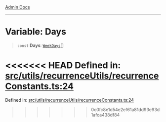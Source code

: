 [Admin Docs](/)

***

# Variable: Days

> `const` **Days**: [`WeekDays`](../../recurrenceTypes/enumerations/WeekDays.md)[]

<<<<<<< HEAD
Defined in: [src/utils/recurrenceUtils/recurrenceConstants.ts:24](https://github.com/abhassen44/talawa-admin/blob/285f7384c3d26b5028a286d84f89b85120d130a2/src/utils/recurrenceUtils/recurrenceConstants.ts#L24)
=======
Defined in: [src/utils/recurrenceUtils/recurrenceConstants.ts:24](https://github.com/PalisadoesFoundation/talawa-admin/blob/main/src/utils/recurrenceUtils/recurrenceConstants.ts#L24)
>>>>>>> 0c0fc8e1d54e2ef61a81dd93e93d1afca438df84
